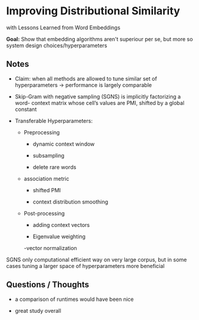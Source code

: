 # Improving Distributional Similarity
with Lessons Learned from Word Embeddings

**Goal:** Show that embedding algorithms aren't superiour per se, but more so system design choices/hyperparameters

## Notes

* Claim: when all methods are allowed to tune similar set of hyperparameters -> performance is largely comparable

* Skip-Gram with negative sampling (SGNS) is implicitly factorizing a word-
context matrix whose cell’s values are PMI,
shifted by a global constant

* Transferable Hyperparameters:

    - Preprocessing

        - dynamic context window

        - subsampling

        - delete rare words

    - association metric

        - shifted PMI

        - context distribution smoothing

    - Post-processing

        - adding context vectors

        - Eigenvalue weighting

        -vector normalization

SGNS only computational efficient way on very large corpus, but in some cases tuning a larger space of hyperparameters more beneficial

## Questions / Thoughts

* a comparison of runtimes would have been nice

* great study overall
